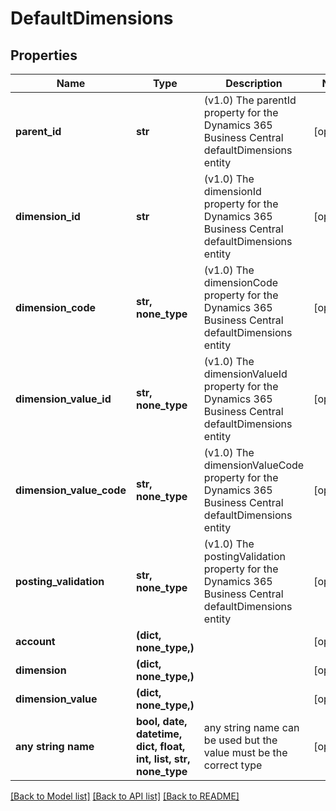 # DefaultDimensions


## Properties
Name | Type | Description | Notes
------------ | ------------- | ------------- | -------------
**parent_id** | **str** | (v1.0) The parentId property for the Dynamics 365 Business Central defaultDimensions entity | [optional] 
**dimension_id** | **str** | (v1.0) The dimensionId property for the Dynamics 365 Business Central defaultDimensions entity | [optional] 
**dimension_code** | **str, none_type** | (v1.0) The dimensionCode property for the Dynamics 365 Business Central defaultDimensions entity | [optional] 
**dimension_value_id** | **str, none_type** | (v1.0) The dimensionValueId property for the Dynamics 365 Business Central defaultDimensions entity | [optional] 
**dimension_value_code** | **str, none_type** | (v1.0) The dimensionValueCode property for the Dynamics 365 Business Central defaultDimensions entity | [optional] 
**posting_validation** | **str, none_type** | (v1.0) The postingValidation property for the Dynamics 365 Business Central defaultDimensions entity | [optional] 
**account** | **(dict, none_type,)** |  | [optional] 
**dimension** | **(dict, none_type,)** |  | [optional] 
**dimension_value** | **(dict, none_type,)** |  | [optional] 
**any string name** | **bool, date, datetime, dict, float, int, list, str, none_type** | any string name can be used but the value must be the correct type | [optional]

[[Back to Model list]](../README.md#documentation-for-models) [[Back to API list]](../README.md#documentation-for-api-endpoints) [[Back to README]](../README.md)



